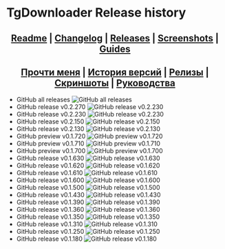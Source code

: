 ﻿# TgDownloader Release history

## <div align="center"><b><a href="README.md">Readme</a> | <a href="CHANGELOG.md">Changelog</a> | <a href="RELEASE.md">Releases</a> | <a href="SCREENSHOTS.md">Screenshots</a> | <a href="GUIDES.md">Guides</a></b></div>
## <div align="center"><b><a href="README-RUS.md">Прочти меня</a> | <a href="CHANGELOG-RUS.md">История версий</a> | <a href="RELEASE.md">Релизы</a> | <a href="SCREENSHOTS.md">Скриншоты</a> | <a href="GUIDES-RUS.md">Руководства</a></b></div>

- GitHub all releases       	![GitHub all releases](https://img.shields.io/github/downloads/DamianMorozov/TgDownloader/total?style=social)
- GitHub release v0.2.270		![GitHub release v0.2.230](https://img.shields.io/github/downloads/DamianMorozov/TgDownloader/v0.2.270/total?style=social)
- GitHub release v0.2.230		![GitHub release v0.2.230](https://img.shields.io/github/downloads/DamianMorozov/TgDownloader/v0.2.230/total?style=social)
- GitHub release v0.2.150		![GitHub release v0.2.150](https://img.shields.io/github/downloads/DamianMorozov/TgDownloader/v0.2.150/total?style=social)
- GitHub release v0.2.130		![GitHub release v0.2.130](https://img.shields.io/github/downloads/DamianMorozov/TgDownloader/v0.2.130/total?style=social)
- GitHub preview v0.1.720		![GitHub preview v0.1.720](https://img.shields.io/github/downloads/DamianMorozov/TgDownloader/v0.1.720/total?style=social)
- GitHub preview v0.1.710		![GitHub preview v0.1.710](https://img.shields.io/github/downloads/DamianMorozov/TgDownloader/v0.1.710/total?style=social)
- GitHub preview v0.1.700		![GitHub preview v0.1.700](https://img.shields.io/github/downloads/DamianMorozov/TgDownloader/v0.1.700/total?style=social)
- GitHub release v0.1.630		![GitHub release v0.1.630](https://img.shields.io/github/downloads/DamianMorozov/TgDownloader/v0.1.630/total?style=social)
- GitHub release v0.1.620		![GitHub release v0.1.620](https://img.shields.io/github/downloads/DamianMorozov/TgDownloader/v0.1.620/total?style=social)
- GitHub release v0.1.610		![GitHub release v0.1.610](https://img.shields.io/github/downloads/DamianMorozov/TgDownloader/v0.1.610/total?style=social)
- GitHub release v0.1.600		![GitHub release v0.1.600](https://img.shields.io/github/downloads/DamianMorozov/TgDownloader/v0.1.600/total?style=social)
- GitHub release v0.1.500		![GitHub release v0.1.500](https://img.shields.io/github/downloads/DamianMorozov/TgDownloader/v0.1.500/total?style=social)
- GitHub release v0.1.430		![GitHub release v0.1.430](https://img.shields.io/github/downloads/DamianMorozov/TgDownloader/v0.1.430/total?style=social)
- GitHub release v0.1.390		![GitHub release v0.1.390](https://img.shields.io/github/downloads/DamianMorozov/TgDownloader/v0.1.390/total?style=social)
- GitHub release v0.1.360		![GitHub release v0.1.360](https://img.shields.io/github/downloads/DamianMorozov/TgDownloader/v0.1.360/total?style=social)
- GitHub release v0.1.350		![GitHub release v0.1.350](https://img.shields.io/github/downloads/DamianMorozov/TgDownloader/v0.1.350/total?style=social)
- GitHub release v0.1.310		![GitHub release v0.1.310](https://img.shields.io/github/downloads/DamianMorozov/TgDownloader/v0.1.310/total?style=social)
- GitHub release v0.1.250		![GitHub release v0.1.250](https://img.shields.io/github/downloads/DamianMorozov/TgDownloader/v0.1.250/total?style=social)
- GitHub release v0.1.180		![GitHub release v0.1.180](https://img.shields.io/github/downloads/DamianMorozov/TgDownloader/v0.1.180/total?style=social)
